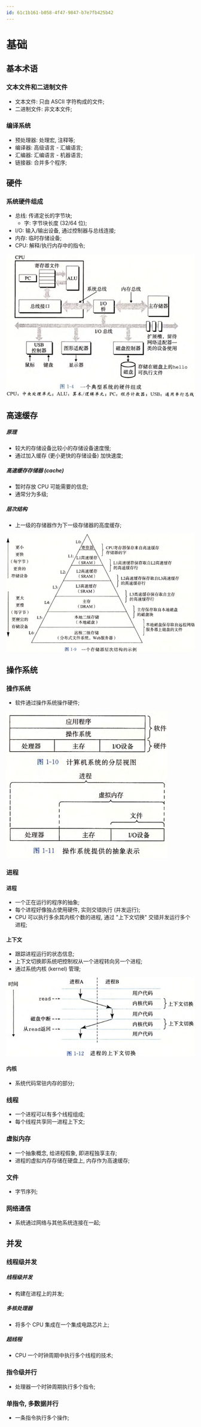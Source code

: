 ```yaml
---
id: 61c1b161-b058-4f47-9847-b7e7fb425b42
---
```


# 基础

## 基本术语

### 文本文件和二进制文件

- 文本文件: 只由 ASCII 字符构成的文件;
- 二进制文件: 非文本文件;

### 编译系统

- 预处理器: 处理宏, 注释等;
- 编译器: 高级语言 - 汇编语言;
- 汇编器: 汇编语言 - 机器语言;
- 链接器: 合并多个程序;

## 硬件

### 系统硬件组成

- 总线: 传递定长的字节块;
  - 字: 字节块长度 (32/64 位);
- I/O: 输入/输出设备, 通过控制器与总线连接;
- 内存: 临时存储设备;
- CPU: 解释/执行内存中的指令;

![硬件](./images/2023-10-17-18-59-53.png)

## 高速缓存

##### 原理

- 较大的存储设备比较小的存储设备速度慢;
- 通过加入缓存 (更小更快的存储设备) 加快速度;

##### 高速缓存存储器 (cache)

- 暂时存放 CPU 可能需要的信息;
- 通常分为多级;

##### 层次结构

- 上一级的存储器作为下一级存储器的高度缓存;

![层次结构](./images/2023-10-17-19-07-38.png)

## 操作系统

### 操作系统

- 软件通过操作系统操作硬件;

![操作系统](./images/2023-10-17-19-26-02.png)

### 进程

#### 进程

- 一个正在运行的程序的抽象;
- 每个进程好像独占使用硬件, 实则交错执行 (并发运行);
- CPU 可以执行多余其内核个数的进程, 通过 "上下文切换" 交错并发运行多个进程;

#### 上下文

- 跟踪进程运行的状态信息;
- 上下文切换即系统吧控制权从一个进程转向另一个进程;
- 通过系统内核 (kernel) 管理;

![上下文](./images/2023-10-17-19-14-03.png)

#### 内核

- 系统代码常驻内存的部分;

### 线程

- 一个进程可以有多个线程组成;
- 每个线程共享同一进程上下文;

### 虚拟内存

- 一个抽象概念, 给进程假象, 即进程独享主存;
- 进程的虚拟内存存储在硬盘上, 内存作为高速缓存;

### 文件

- 字节序列;

### 网络通信

- 系统通过网络与其他系统连接在一起;

## 并发

### 线程级并发

##### 线程级并发

- 构建在进程上的并发;

##### 多核处理器

- 将多个 CPU 集成在一个集成电路芯片上;

##### 超线程

- CPU 一个时钟周期中执行多个线程的技术;

### 指令级并行

- 处理器一个时钟周期执行多个指令;

### 单指令, 多数据并行

- 一条指令执行多个操作;
